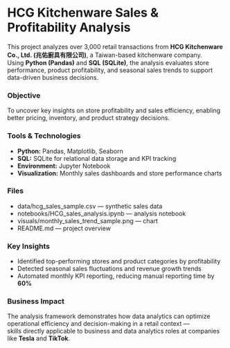 # HCG Kitchenware Sales & Profitability Analysis

This project analyzes over 3,000 retail transactions from **HCG Kitchenware Co., Ltd. (兆佑廚具有限公司)**, a Taiwan-based kitchenware company.  
Using **Python (Pandas)** and **SQL (SQLite)**, the analysis evaluates store performance, product profitability, and seasonal sales trends to support data-driven business decisions.

### **Objective**
To uncover key insights on store profitability and sales efficiency, enabling better pricing, inventory, and product strategy decisions.

### **Tools & Technologies**
- **Python:** Pandas, Matplotlib, Seaborn  
- **SQL:** SQLite for relational data storage and KPI tracking  
- **Environment:** Jupyter Notebook  
- **Visualization:** Monthly sales dashboards and store performance charts  

### Files
- data/hcg_sales_sample.csv — synthetic sales data
- notebooks/HCG_sales_analysis.ipynb — analysis notebook
- visuals/monthly_sales_trend_sample.png — chart
- README.md — project overview

### **Key Insights**
- Identified top-performing stores and product categories by profitability  
- Detected seasonal sales fluctuations and revenue growth trends  
- Automated monthly KPI reporting, reducing manual reporting time by **60%**  

### **Business Impact**
The analysis framework demonstrates how data analytics can optimize operational efficiency and decision-making in a retail context —  
skills directly applicable to business and data analytics roles at companies like **Tesla** and **TikTok**.
